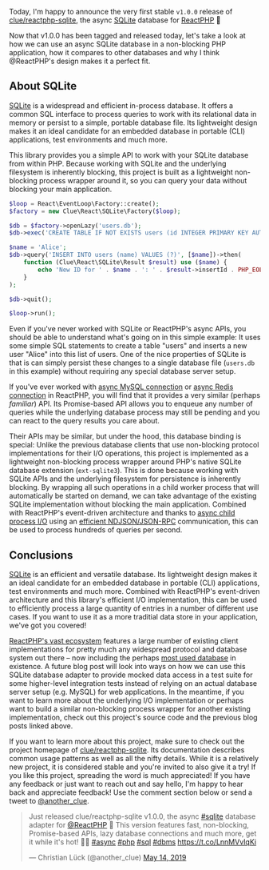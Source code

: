 Today, I'm happy to announce the very first stable `v1.0.0` release of [clue/reactphp-sqlite](https://github.com/clue/reactphp-sqlite), the async [SQLite](https://www.sqlite.org/) database for [ReactPHP](https://reactphp.org/) 🎉

Now that v1.0.0 has been tagged and released today, let's take a look at how we can use an async SQLite database in a non-blocking PHP application, how it compares to other databases and why I think @ReactPHP's design makes it a perfect fit.

## About SQLite

[SQLite](https://www.sqlite.org/) is a widespread and efficient in-process database. It offers a common SQL interface to process queries to work with its relational data in memory or persist to a simple, portable database file. Its lightweight design makes it an ideal candidate for an embedded database in portable (CLI) applications, test environments and much more.

This library provides you a simple API to work with your SQLite database from within PHP. Because working with SQLite and the underlying filesystem is inherently blocking, this project is built as a lightweight non-blocking process wrapper around it, so you can query your data without blocking your main application.

```php
$loop = React\EventLoop\Factory::create();
$factory = new Clue\React\SQLite\Factory($loop);

$db = $factory->openLazy('users.db');
$db->exec('CREATE TABLE IF NOT EXISTS users (id INTEGER PRIMARY KEY AUTOINCREMENT, name STRING)');

$name = 'Alice';
$db->query('INSERT INTO users (name) VALUES (?)', [$name])->then(
    function (Clue\React\SQLite\Result $result) use ($name) {
        echo 'New ID for ' . $name . ': ' . $result->insertId . PHP_EOL;
    }
);

$db->quit();

$loop->run();
```

Even if you've never worked with SQLite or ReactPHP's async APIs, you should be able to understand what's going on in this simple example: It uses some simple SQL statements to create a table "users" and inserts a new user "Alice" into this list of users. One of the nice properties of SQLite is that is can simply persist these changes to a single database file (`users.db` in this example) without requiring any special database server setup.

If you've ever worked with [async MySQL connection](https://www.lueck.tv/2018/introducing-reactphp-mysql-lazy-connections) or [async Redis connection](https://www.lueck.tv/2019/introducing-reactphp-redis) in ReactPHP, you will find that it provides a very similar (perhaps *familiar*) API. Its Promise-based API allows you to enqueue any number of queries while the underlying database process may still be pending and you can react to the query results you care about.

Their APIs may be similar, but under the hood, this database binding is special: Unlike the previous database clients that use non-blocking protocol implementations for their I/O operations, this project is implemented as a lightweight non-blocking process wrapper around PHP's native SQLite database extension (`ext-sqlite3`). This is done because working with SQLite APIs and the underlying filesystem for persistence is inherently blocking. By wrapping all such operations in a child worker process that will automatically be started on demand, we can take advantage of the existing SQLite implementation without blocking the main application. Combined with ReactPHP's event-driven architecture and thanks to [async child process I/O](https://www.lueck.tv/2019/introducing-reactphp-child-process) using an [efficient NDJSON/JSON-RPC](https://www.lueck.tv/2018/introducing-reactphp-ndjson) communication, this can be used to process hundreds of queries per second.

## Conclusions

[SQLite](https://www.sqlite.org/) is an efficient and versatile database. Its lightweight design makes it an ideal candidate for an embedded database in portable (CLI) applications, test environments and much more. Combined with ReactPHP's event-driven architecture and this library's efficient I/O implementation, this can be used to efficiently process a large quantity of entries in a number of different use cases. If you want to use it as a more traditial data store in your application, we've got you covered!

[ReactPHP's vast ecosystem](https://github.com/reactphp/react/wiki/Users) features a large number of existing client implementations for pretty much any widespread protocol and database system out there – now including the perhaps [most used database](https://www.sqlite.org/mostdeployed.html) in existence. A future blog post will look into ways on how we can use this SQLite database adapter to provide mocked data access in a test suite for some higher-level integration tests instead of relying on an actual database server setup (e.g. MySQL) for web applications. In the meantime, if you want to learn more about the underlying I/O implementation or perhaps want to build a similar non-blocking process wrapper for another existing implementation, check out this project's source code and the previous blog posts linked above.

If you want to learn more about this project, make sure to check out the project homepage of [clue/reactphp-sqlite](https://github.com/clue/reactphp-sqlite). Its documentation describes common usage patterns as well as all the nifty details. While it is a relatively new project, it is considered stable and you're invited to also give it a try! If you like this project, spreading the word is much appreciated! If you have any feedback or just want to reach out and say hello, I'm happy to hear back and appreciate feedback! Use the comment section below or send a tweet to [@another_clue](https://twitter.com/another_clue).

<blockquote class="twitter-tweet"><p lang="en" dir="ltr">Just released clue/reactphp-sqlite v1.0.0, the async <a href="https://twitter.com/hashtag/sqlite?src=hash&amp;ref_src=twsrc%5Etfw">#sqlite</a> database adapter for <a href="https://twitter.com/reactphp?ref_src=twsrc%5Etfw">@ReactPHP</a> 🎉 This version features fast, non-blocking, Promise-based APIs, lazy database connections and much more, get it while it&#39;s hot! 🐘🔥 <a href="https://twitter.com/hashtag/async?src=hash&amp;ref_src=twsrc%5Etfw">#async</a> <a href="https://twitter.com/hashtag/php?src=hash&amp;ref_src=twsrc%5Etfw">#php</a> <a href="https://twitter.com/hashtag/sql?src=hash&amp;ref_src=twsrc%5Etfw">#sql</a> <a href="https://twitter.com/hashtag/dbms?src=hash&amp;ref_src=twsrc%5Etfw">#dbms</a> <a href="https://t.co/LnnMVvIqKi">https://t.co/LnnMVvIqKi</a></p>&mdash; Christian Lück (@another_clue) <a href="https://twitter.com/another_clue/status/1128317187226329088?ref_src=twsrc%5Etfw">May 14, 2019</a></blockquote>
